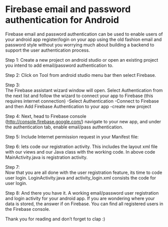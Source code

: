 # Firebase email and password authentication for Android


Firebase email and password authentication can be used to enable users of your android app register/login on your app using the old fashion email and password style without you worrying much about building a backend to support the user authentication process.


Step 1:
Create a new project on android studio or open an existing project you intend to add email/password authentication to.

Step 2: 
Click on Tool from android studio menu bar then select Firebase.

Step 3:  
The Firebase assistant wizard window will open. Select Authentication from the next list and follow the wizard to connect your app to Firebase (this requires internet connection)
-Select Authentication
-Connect to Firebase and then Add Firebase Authentication to your app
-create new project

Step 4:
Next, head to Firebase console (http://console.firebase.google.com/) navigate to your new app, and under the authentication tab, enable email/pass authentication.

Step 5:
Include Internet permission request in your Manifest file:
    <uses-permission android:name="android.permission.INTERNET" /> <!-- this line adds the required permission request -->

Step 6:
lets code our registration activity. This includes the layout xml file with our views and our Java class with the working code. In above code MainActivity.java is registration activity.

Step 7:   
Now that you are all done with the user registration feature, its time to code user login.
LoginActivity.java and activity_login.xml consists the code for user login.

Step 8:
And there you have it. A working email/password user registration and login activity for your android app. If you are wondering where your data is stored, the answer if on Firebase. You can find all registered users in the Firebase console.

Thank you for reading and don’t forget to clap :)


